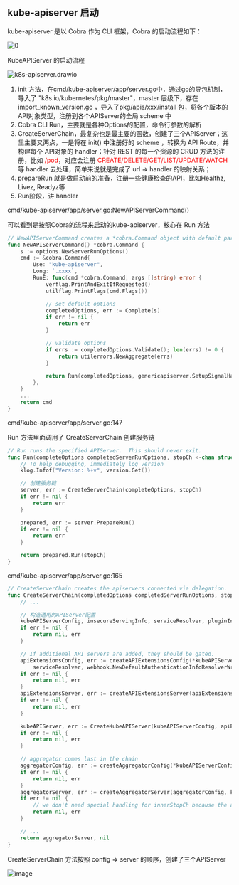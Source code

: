 ## kube-apiserver 启动

kube-apiserver 是以 Cobra 作为 CLI 框架，Cobra 的启动流程如下：

![0](https://happychan.oss-cn-shenzhen.aliyuncs.com/img/202406172117851.png)

KubeAPIServer 的启动流程

<img src="https://happychan.oss-cn-shenzhen.aliyuncs.com/img/202406172118387.png" alt="k8s-apiserver.drawio"  />

1. init 方法，在cmd/kube-apiserver/app/server.go中，通过go的导包机制，导入了  "k8s.io/kubernetes/pkg/master"，master 层级下，存在 import_known_version.go ，导入了pkg/apis/xxx/install 包，将各个版本的API对象类型，注册到各个APIServer的全局 scheme 中
2. Cobra CLI Run，主要就是各种Options的配置，命令行参数的解析
3. CreateServerChain，最复杂也是最主要的函数，创建了三个APIServer；这里主要又两点，一是将在 init() 中注册好的 scheme ，转换为 API Route，并构建每个 API对象的 handler；针对 REST 的每一个资源的 CRUD 方法的注册，比如 <span style="color: red">/pod</span>，对应会注册 <span style="color: red">CREATE/DELETE/GET/LIST/UPDATE/WATCH</span> 等 handler 去处理，简单来说就是完成了 url => handler 的映射关系；
4. prepareRun 就是做启动前的准备，注册一些健康检查的API，比如Healthz, Livez, Readyz等
5. Run阶段，讲 handler 



cmd/kube-apiserver/app/server.go:NewAPIServerCommand() 

可以看到是按照Cobra的流程来启动的kube-apiserver，核心在 Run 方法

```go
// NewAPIServerCommand creates a *cobra.Command object with default parameters
func NewAPIServerCommand() *cobra.Command {
	s := options.NewServerRunOptions()
	cmd := &cobra.Command{
		Use: "kube-apiserver",
		Long: `.xxxx`,
		RunE: func(cmd *cobra.Command, args []string) error {
			verflag.PrintAndExitIfRequested()
			utilflag.PrintFlags(cmd.Flags())

			// set default options
			completedOptions, err := Complete(s)
			if err != nil {
				return err
			}

			// validate options
			if errs := completedOptions.Validate(); len(errs) != 0 {
				return utilerrors.NewAggregate(errs)
			}

			return Run(completedOptions, genericapiserver.SetupSignalHandler())
		},
	}
	... 
	return cmd
}
```

cmd/kube-apiserver/app/server.go:147

Run 方法里面调用了 CreateServerChain 创建服务链

```go
// Run runs the specified APIServer.  This should never exit.
func Run(completeOptions completedServerRunOptions, stopCh <-chan struct{}) error {
	// To help debugging, immediately log version
	klog.Infof("Version: %+v", version.Get())

    // 创建服务链
	server, err := CreateServerChain(completeOptions, stopCh)
	if err != nil {
		return err
	}

	prepared, err := server.PrepareRun()
	if err != nil {
		return err
	}

	return prepared.Run(stopCh)
}
```

cmd/kube-apiserver/app/server.go:165

```go
// CreateServerChain creates the apiservers connected via delegation.
func CreateServerChain(completedOptions completedServerRunOptions, stopCh <-chan struct{}) (*aggregatorapiserver.APIAggregator, error) {
    // ...

    // 构造通用的APIServer配置
	kubeAPIServerConfig, insecureServingInfo, serviceResolver, pluginInitializer, admissionPostStartHook, err := CreateKubeAPIServerConfig(completedOptions, nodeTunneler, proxyTransport)
	if err != nil {
		return nil, err
	}

	// If additional API servers are added, they should be gated.
	apiExtensionsConfig, err := createAPIExtensionsConfig(*kubeAPIServerConfig.GenericConfig, kubeAPIServerConfig.ExtraConfig.VersionedInformers, pluginInitializer, completedOptions.ServerRunOptions, completedOptions.MasterCount,
		serviceResolver, webhook.NewDefaultAuthenticationInfoResolverWrapper(proxyTransport, kubeAPIServerConfig.GenericConfig.LoopbackClientConfig))
	if err != nil {
		return nil, err
	}
	apiExtensionsServer, err := createAPIExtensionsServer(apiExtensionsConfig, genericapiserver.NewEmptyDelegate())
	if err != nil {
		return nil, err
	}

	kubeAPIServer, err := CreateKubeAPIServer(kubeAPIServerConfig, apiExtensionsServer.GenericAPIServer, admissionPostStartHook)
	if err != nil {
		return nil, err
	}

	// aggregator comes last in the chain
	aggregatorConfig, err := createAggregatorConfig(*kubeAPIServerConfig.GenericConfig, completedOptions.ServerRunOptions, kubeAPIServerConfig.ExtraConfig.VersionedInformers, serviceResolver, proxyTransport, pluginInitializer)
	if err != nil {
		return nil, err
	}
	aggregatorServer, err := createAggregatorServer(aggregatorConfig, kubeAPIServer.GenericAPIServer, apiExtensionsServer.Informers)
	if err != nil {
		// we don't need special handling for innerStopCh because the aggregator server doesn't create any go routines
		return nil, err
	}

	// ...
	return aggregatorServer, nil
}
```

CreateServerChain 方法按照 config => server 的顺序，创建了三个APIServer

![image](https://happychan.oss-cn-shenzhen.aliyuncs.com/img/202406172117125.png)